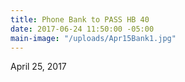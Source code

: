 ```yaml
---
title: Phone Bank to PASS HB 40
date: 2017-06-24 11:50:00 -05:00
main-image: "/uploads/Apr15Bank1.jpg"
---
```


April 25, 2017